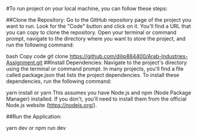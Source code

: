 #To run project on your local machine, you can follow these steps:

##Clone the Repository: Go to the GitHub repository page of the project you want to run. Look for the "Code" button and click on it. You'll find a URL that you can copy to clone the repository. Open your terminal or command prompt, navigate to the directory where you want to store the project, and run the following command:

bash
Copy code
git clone https://github.com/dilip884400/Arab-Industries-Assignment.git
##Install Dependencies: Navigate to the project's directory using the terminal or command prompt. In many projects, you'll find a file called package.json that lists the project dependencies. To install these dependencies, run the following command:

yarn install or yarn
This assumes you have Node.js and npm (Node Package Manager) installed. If you don't, you'll need to install them from the official Node.js website (https://nodejs.org/).

##Run the Application:

yarn dev or npm run dev